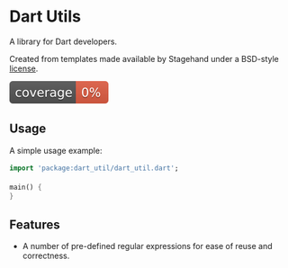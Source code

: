 Dart Utils
==========

A library for Dart developers.

Created from templates made available by Stagehand under a BSD-style
[license](https://github.com/dart-lang/stagehand/blob/master/LICENSE).

![Coverage](coverage_badge.svg)

## Usage

A simple usage example:

```dart
import 'package:dart_util/dart_util.dart';

main() {
}
```

## Features

* A number of pre-defined regular expressions for ease of reuse and correctness.